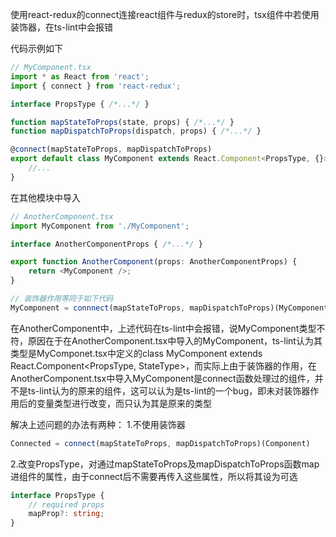 使用react-redux的connect连接react组件与redux的store时，tsx组件中若使用装饰器，在ts-lint中会报错

代码示例如下

```ts
// MyComponent.tsx
import * as React from 'react';
import { connect } from 'react-redux';

interface PropsType { /*...*/ }

function mapStateToProps(state, props) { /*...*/ }
function mapDispatchToProps(dispatch, props) { /*...*/ }

@connect(mapStateToProps, mapDispatchToProps)
export default class MyComponent extends React.Component<PropsType, {}> {
    //...
}
```

在其他模块中导入

```ts
// AnotherComponent.tsx
import MyComponent from './MyComponent';

interface AnotherComponentProps { /*...*/ }

export function AnotherComponent(props: AnotherComponentProps) {
    return <MyComponent />;
}
```

```ts
// 装饰器作用等同于如下代码
MyComponent = connnect(mapStateToProps, mapDispatchToProps)(MyComponent)
```

在AnotherComponent中，上述代码在ts-lint中会报错，说MyComponent类型不符，原因在于在AnotherComponent.tsx中导入的MyComponent，ts-lint认为其类型是MyComponet.tsx中定义的class MyComponent extends React.Component<PropsType, StateType>，而实际上由于装饰器的作用，在AnotherComponent.tsx中导入MyComponent是connect函数处理过的组件，并不是ts-lint认为的原来的组件，这可以认为是ts-lint的一个bug，即未对装饰器作用后的变量类型进行改变，而只认为其是原来的类型

解决上述问题的办法有两种：
1.不使用装饰器

```ts
Connected = connect(mapStateToProps, mapDispatchToProps)(Component)
```

2.改变PropsType，对通过mapStateToProps及mapDispatchToProps函数map进组件的属性，由于connect后不需要再传入这些属性，所以将其设为可选

```ts
interface PropsType {
    // required props
    mapProp?: string;
}
```
